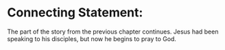 # Connecting Statement:

The part of the story from the previous chapter continues. Jesus had been speaking to his disciples, but now he begins to pray to God.